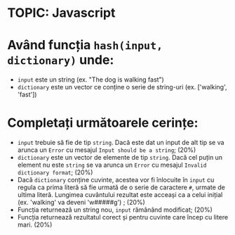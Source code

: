 # TOPIC: Javascript

# Având funcția `hash(input, dictionary)` unde:
- `input` este un string (ex. "The dog is walking fast")
- `dictionary` este un vector ce conține o serie de string-uri (ex. ['walking', 'fast'])

# Completați următoarele cerințe:
- `input` trebuie să fie de tip `string`. Dacă este dat un input de alt tip se va arunca un `Error` cu mesajul `Input should be a string`; (20%)
- `dictionary` este un vector de elemente de tip `string`. Dacă cel puțin un element nu este `string` se va arunca un `Error` cu mesajul `Invalid dictionary format`; (20%)
- Dacă `dictionary` conține cuvinte, acestea vor fi înlocuite în `input` cu regula ca prima literă să fie urmată de o serie de caractere `#`, urmate de ultima literă. Lungimea cuvântului rezultat este acceași ca a celui inițial (ex. 'walking' va deveni 'w#####g') ; (20%)
- Funcția returnează un string nou, `input` rămânând modificat; (20%)
- Funcția returnează rezultatul corect și pentru cuvinte care încep cu litere mari. (20%)